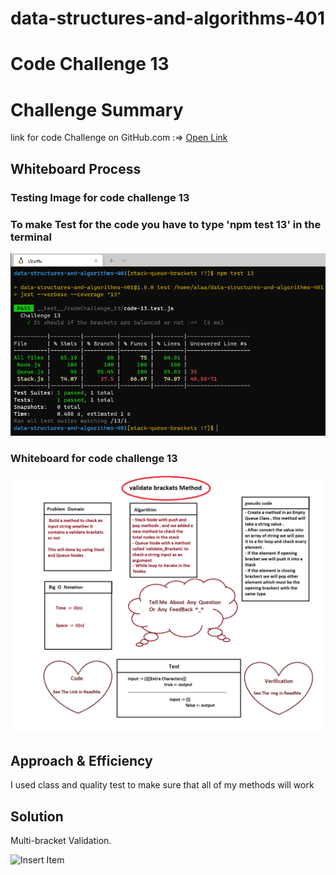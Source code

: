 
# data-structures-and-algorithms-401

# Code Challenge 13

# Challenge Summary
<!-- Description of the challenge -->
link for code Challenge on GitHub.com :=> [Open Link](https://github.com/AlaaN-Smadi/data-structures-and-algorithms-401) 


## Whiteboard Process
<!-- Embedded whiteboard image -->
### Testing Image for code challenge 13
### To make Test for the code you have to type 'npm test 13' in the terminal 

![Code_401_13](Images/Class_13_test.PNG)

### Whiteboard for code challenge 13
![Code_401_13_Whiteboard](Images/code_challenge_13_WhiteBoard.PNG) 



## Approach & Efficiency
<!-- What approach did you take? Why? What is the Big O space/time for this approach? -->
I used class and quality test to make sure that all of my methods will work 



## Solution
<!-- Show how to run your code, and examples of it in action -->

Multi-bracket Validation.


![Insert Item](https://miro.medium.com/max/1838/1*DGdcFs0X3XA0jYjqUgy6cg.png)


